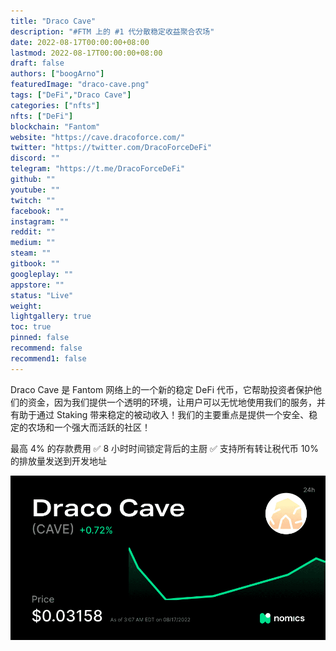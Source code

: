 ```yaml
---
title: "Draco Cave"
description: "#FTM 上的 #1 代分散稳定收益聚合农场"
date: 2022-08-17T00:00:00+08:00
lastmod: 2022-08-17T00:00:00+08:00
draft: false
authors: ["boogArno"]
featuredImage: "draco-cave.png"
tags: ["DeFi","Draco Cave"]
categories: ["nfts"]
nfts: ["DeFi"]
blockchain: "Fantom"
website: "https://cave.dracoforce.com/"
twitter: "https://twitter.com/DracoForceDeFi"
discord: ""
telegram: "https://t.me/DracoForceDeFi"
github: ""
youtube: ""
twitch: ""
facebook: ""
instagram: ""
reddit: ""
medium: ""
steam: ""
gitbook: ""
googleplay: ""
appstore: ""
status: "Live"
weight: 
lightgallery: true
toc: true
pinned: false
recommend: false
recommend1: false
---
```

Draco Cave 是 Fantom 网络上的一个新的稳定 DeFi 代币，它帮助投资者保护他们的资金，因为我们提供一个透明的环境，让用户可以无忧地使用我们的服务，并有助于通过 Staking 带来稳定的被动收入！我们的主要重点是提供一个安全、稳定的农场和一个强大而活跃的社区！

 最高 4% 的存款费用
✅ 8 小时时间锁定背后的主厨
✅ 支持所有转让税代币
10% 的排放量发送到开发地址

![CAVE2-900x471](CAVE2-900x471.png)

